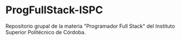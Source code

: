 # ProgFullStack-ISPC
Repositorio grupal de la materia "Programador Full Stack" del Instituto Superior Politécnico de Córdoba.
